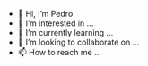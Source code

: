 - 👋 Hi, I’m Pedro
- 👀 I’m interested in ...
- 🌱 I’m currently learning ...
- 💞️ I’m looking to collaborate on ...
- 📫 How to reach me ...

<!---
pharamotomeli/pharamotomeli is a ✨ special ✨ repository because its `README.md` (this file) appears on your GitHub profile.
You can click the Preview link to take a look at your changes.
--->
